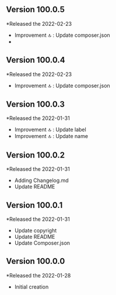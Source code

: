 ## Version 100.0.5
*Released the 2022-02-23

* Improvement 🔝 : Update composer.json
* 
 ## Version 100.0.4
*Released the 2022-02-23

* Improvement 🔝 : Update composer.json
 
## Version 100.0.3
*Released the 2022-01-31

* Improvement 🔝 : Update label
* Improvement 🔝 : Update name

## Version 100.0.2
*Released the 2022-01-31

* Adding Changelog.md
* Update README

## Version 100.0.1
*Released the 2022-01-31

* Update copyright
* Update README
* Update Composer.json

## Version 100.0.0
*Released the 2022-01-28

* Initial creation
